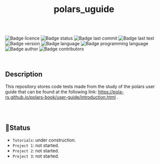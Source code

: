 <h1 align="center"> polars_uguide </h1>

</br>
</br>

![Badge licence](https://img.shields.io/badge/licence-GNU_GPLv3-orange)
![Badge status](https://img.shields.io/badge/status-under_construction-yellow)
![Badge last commit](https://img.shields.io/badge/last_commit-May_2023-brightgreen)
![Badge last test](https://img.shields.io/badge/last_test-success-brightgreen)
![Badge version](https://img.shields.io/badge/version-beta_0.0.1-blue)
![Badge language](https://img.shields.io/badge/language-US_english-blue)
![Badge programming language](https://img.shields.io/badge/programming_language-Jupiter_Notebooks/Python/Polars-orange)
![Badge author](https://img.shields.io/badge/author-Ignacio_Herrera-blue)
![Badge contributors](https://img.shields.io/badge/contributors-None-blue)

</br>

## Description
This repository stores code tests made from the study of the polars user guide that can be found at the following link: https://pola-rs.github.io/polars-book/user-guide/introduction.html .
 
</br>
</br>

## :hammer:Status

- `Tutorials`: under construction.
- `Project 1`: not started.
- `Project 2`: not started.
- `Project 3`: not started.





